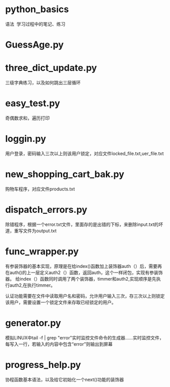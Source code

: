 # python_basics
语法  学习过程中的笔记、练习

# GuessAge.py 
# three_dict_update.py 
三级字典练习，以及如何跳出三层循环
# easy_test.py 
奇偶数求和，遍历打印
# loggin.py 
用户登录，密码输入三次以上则该用户锁定，对应文件locked_file.txt,uer_file.txt
# new_shopping_cart_bak.py
购物车程序，对应文件products.txt
# dispatch_errors.py
除错程序，根据一个error.txt文件，里面存的是出错的下标，来删除input.txt的坏道，重写文件为output.txt
# func_wrapper.py
有参装饰器的基本实现，原理是在给index()函数加上装饰器auth（）后，需要再在auth()的上一层定义auth2（）函数，返回auth，这个一样闭包，实现有参装饰器。
给index（）函数同时调用了两个装饰器，timmer和auth2,实现顺序是先执行auth2,在执行timmer。

认证功能需要在文件中读取用户名和密码，允许用户输入三次，存三次以上则锁定该用户，需要设置一个锁定文件来存取已经锁定的用户。
# generator.py
模拟LINUX中tail -f | grep "error"实时监控文件命令的生成器......实时监控文件，每写入一行，若输入的内容中包含“error”则输出到屏幕
# progress_help.py
协程函数基本语法，以及给它初始化一个next()功能的装饰器
